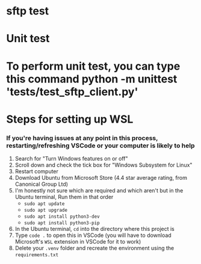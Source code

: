 # sftp test

# Unit test

# To perform unit test, you can type this command python -m unittest 'tests/test_sftp_client.py'

# Steps for setting up WSL
### If you're having issues at any point in this process, restarting/refreshing VSCode or your computer is likely to help
1. Search for "Turn Windows features on or off"
2. Scroll down and check the tick box for "Windows Subsystem for Linux"
3. Restart computer
4. Download Ubuntu from Microsoft Store (4.4 star average rating, from Canonical Group Ltd)
5. I'm honestly not sure which are required and which aren't but in the Ubuntu terminal,
	Run them in that order
	* `sudo apt update`
	* `sudo apt upgrade`
	* `sudo apt install python3-dev`
	* `sudo apt install python3-pip`
6. In the Ubuntu terminal, `cd` into the directory where this project is
7. Type `code .` to open this in VSCode (you will have to download Microsoft's `WSL`
	extension in VSCode for it to work)
8. Delete your `.venv` folder and recreate the environment using the `requirements.txt`